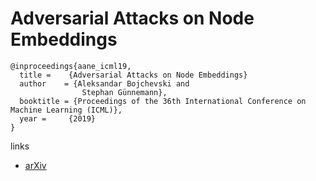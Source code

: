 # Adversarial Attacks on Node Embeddings

```
@inproceedings{aane_icml19,
  title = 	 {Adversarial Attacks on Node Embeddings}
  author    = {Aleksandar Bojchevski and
                Stephan Günnemann},
  booktitle = {Proceedings of the 36th International Conference on Machine Learning (ICML)},
  year = 	 {2019}
}
```


links
- [arXiv](https://arxiv.org/abs/1809.01093)
